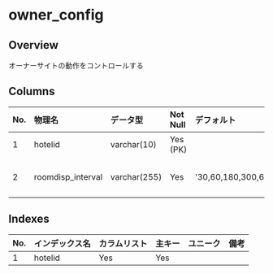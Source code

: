 # owner_config

## Overview

オーナーサイトの動作をコントロールする

## Columns

|No.|物理名|データ型|Not Null|デフォルト|備考|
|:--|:--|:--|:--|:--|:--|
|1|hotelid|varchar(10)|Yes (PK)||ホテルID|
|2|roomdisp_interval|varchar(255)|Yes|'30,60,180,300,600'|表示間隔（秒）|

## Indexes

|No.|インデックス名|カラムリスト|主キー|ユニーク|備考|
|:--|:--|:--|:--|:--|:--|
|1|hotelid|Yes|Yes||
